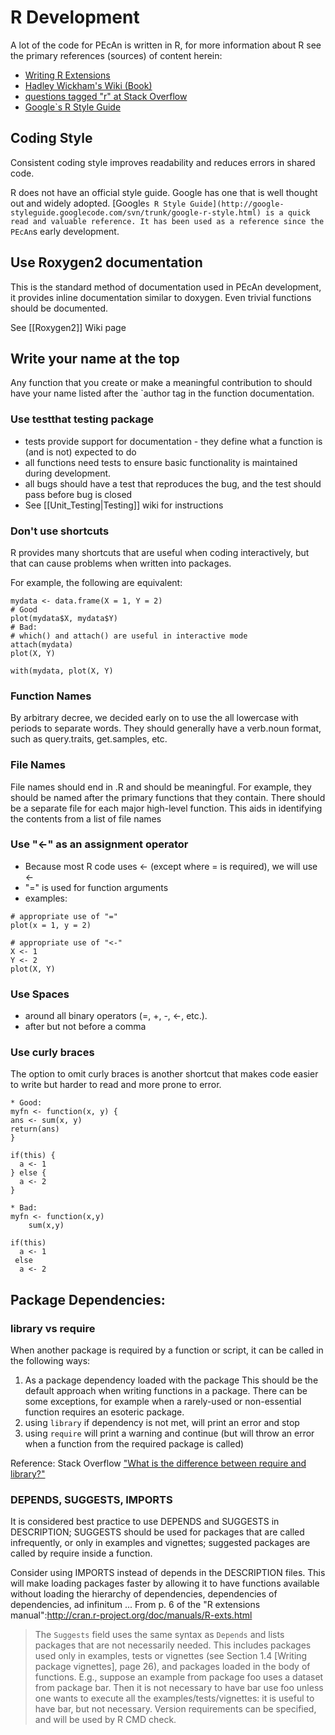 R Development
=============

A lot of the code for PEcAn is written in R, for more information about
R see the primary references (sources) of content herein:

* [Writing R Extensions](http://cran.r-project.org/doc/manuals/R-exts.html)
* [Hadley Wickham's Wiki (Book)](https://github.com/hadley/devtools/wiki/Introduction) 
* [questions tagged "r" at Stack Overflow](http://stackoverflow.com/questions/tagged/r?sort=votes&pagesize=50)
* [Google`s R Style
Guide](http://google-styleguide.googlecode.com/svn/trunk/google-r-style.html)

Coding Style
------------

Consistent coding style improves readability and reduces errors in
shared code.

R does not have an official style guide. Google has one that is well
thought out and widely adopted. [Google`s R Style
Guide](http://google-styleguide.googlecode.com/svn/trunk/google-r-style.html)
is a quick read and valuable reference. It has been used as a reference
since the PEcAn`s early development.

## Use Roxygen2 documentation

This is the standard method of documentation used in PEcAn development,
it provides inline documentation similar to doxygen. Even trivial
functions should be documented.

See [[Roxygen2]] Wiki page

## Write your name at the top

Any function that you create or make a meaningful contribution to should
have your name listed after the
`author tag in the function documentation.

### Use testthat testing package

* tests provide support for documentation - they define what a function is (and is not) expected to do 
* all functions need tests to ensure basic functionality is maintained during development.
* all bugs should have a test that reproduces the bug, and the test should pass before bug is closed
* See [[Unit_Testing|Testing]] wiki for instructions

### Don't use shortcuts

R provides many shortcuts that are useful when coding interactively, but that can cause problems when written into packages. 

For example, the following are equivalent:

```{r}
mydata <- data.frame(X = 1, Y = 2)
# Good
plot(mydata$X, mydata$Y)
# Bad:
# which() and attach() are useful in interactive mode 
attach(mydata)
plot(X, Y)

with(mydata, plot(X, Y)
```


### Function Names

By arbitrary decree, we decided early on to use the all lowercase with periods to separate words. They should generally have a verb.noun format, such as query.traits, get.samples, etc.

### File Names

File names should end in .R and should be meaningful. For example, they should be named after the primary functions that they contain. There should be a separate file for each major high-level function. This aids in identifying the contents from a list of file names

### Use "<-" as an assignment operator

* Because most R code uses <- (except where = is required), we will use <-
* "=" is used for function arguments
* examples:
```{r}
# appropriate use of "="
plot(x = 1, y = 2)

# appropriate use of "<-"
X <- 1
Y <- 2
plot(X, Y)
```

### Use Spaces

* around all binary operators (=, +, -, <-, etc.). 
* after but not before a comma

### Use curly braces

The option to omit curly braces is another shortcut that makes code easier to write but harder to read and more prone to error.

```{r}
* Good:
myfn <- function(x, y) {
ans <- sum(x, y)
return(ans)
}

if(this) {
  a <- 1
} else {
  a <- 2
}

* Bad:
myfn <- function(x,y)
    sum(x,y)

if(this) 
  a <- 1
 else 
  a <- 2
```

## Package Dependencies: 

### library vs require 


When another package is required by a function or script, it can be called in the following ways:

1. As a package dependency loaded with the package
   This should be the default approach when writing functions in a package. There can be some exceptions, for example when a rarely-used or non-essential function requires an esoteric package. 
2. using `library`
   if dependency is not met, will print an error and stop
3. using `require`
   will print a warning and continue (but will throw an error when a function from the required package is called) 


Reference: Stack Overflow ["What is the difference between require and library?"](http://stackoverflow.com/questions/5595512/what-is-the-difference-between-require-and-library)

### DEPENDS, SUGGESTS, IMPORTS

It is considered best practice to use DEPENDS and SUGGESTS in DESCRIPTION; SUGGESTS should be used for packages that are called infrequently, or only in examples and vignettes; suggested packages are called by require inside a function.

Consider using IMPORTS instead of depends in the DESCRIPTION files. This will make loading packages faster by allowing it to have functions available without loading the hierarchy of dependencies, dependencies of dependencies, ad infinitum ...
From p. 6 of the "R extensions manual":http://cran.r-project.org/doc/manuals/R-exts.html

> The `Suggests` field uses the same syntax as `Depends` and lists packages that are not necessarily needed. This includes packages used only in examples, tests or vignettes (see Section 1.4 [Writing package vignettes], page 26), and packages loaded in the body of functions. E.g., suppose an example from package foo uses a dataset from package bar. Then it is not necessary to have bar use foo unless one wants to execute all the examples/tests/vignettes: it is useful to have bar, but not necessary. Version requirements can be specified, and will be used by R CMD check.


